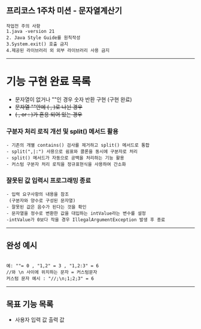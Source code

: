 프리코스 1주차 미션 - 문자열계산기
---

````
작업전 주의 사항
1.java -version 21
2. Java Style Guide를 원칙작성
3.System.exit() 호출 금지
4.제공된 라이브러리 외 외부 라이브러리 사용 금지
````

---

# 기능 구현 완료 목록

- 문자열이 없거나 ""인 경우 숫자 반환 구현 (구현 완료)
- ~~문자열 ""안에 ( , )로 나뉜 경우~~
- ~~( , or : )가 혼용 되어 있는 경우~~

### 구분자 처리 로직 개선 및 split() 메서드 활용

````
- 기존의 개별 contains() 검사를 제거하고 split() 메서드로 통합
- split(",|:") 사용으로 쉼표와 콜론을 동시에 구분자로 처리
- split() 메서드가 자동으로 공백을 처리하는 기능 활용
- 커스텀 구분자 처리 로직을 정규표현식을 사용하여 간소화
````

### 잘못된 값 입력시 프로그래밍 종료

````
- 입력 요구사항의 내용을 참조
 (구분자와 양수로 구성된 문자열)
- 잘못된 값은 음수가 된다는 것을 확인
- 문자열을 정수로 변환한 값을 대입하는 intValue라는 변수를 설정
-intValue가 0보다 작을 경우 IllegalArgumentException 발생 후 종료
````

---

## 완성 예시

````

예: ""= 0 , "1,2" = 3 , "1,2:3" = 6
//와 \n 사이에 위치하는 문자 = 커스텀문자
커스텀 문자 예시 : "//;\n;1;2;3" = 6

````

---

## 목표 기능 목록

- 사용자 입력 값 출력 값
